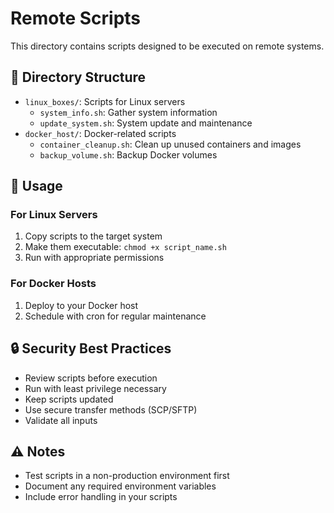 # Remote Scripts

This directory contains scripts designed to be executed on remote systems.

## 📂 Directory Structure

- `linux_boxes/`: Scripts for Linux servers
  - `system_info.sh`: Gather system information
  - `update_system.sh`: System update and maintenance
- `docker_host/`: Docker-related scripts
  - `container_cleanup.sh`: Clean up unused containers and images
  - `backup_volume.sh`: Backup Docker volumes

## 🚀 Usage

### For Linux Servers
1. Copy scripts to the target system
2. Make them executable: `chmod +x script_name.sh`
3. Run with appropriate permissions

### For Docker Hosts
1. Deploy to your Docker host
2. Schedule with cron for regular maintenance

## 🔒 Security Best Practices

- Review scripts before execution
- Run with least privilege necessary
- Keep scripts updated
- Use secure transfer methods (SCP/SFTP)
- Validate all inputs

## ⚠️ Notes

- Test scripts in a non-production environment first
- Document any required environment variables
- Include error handling in your scripts

